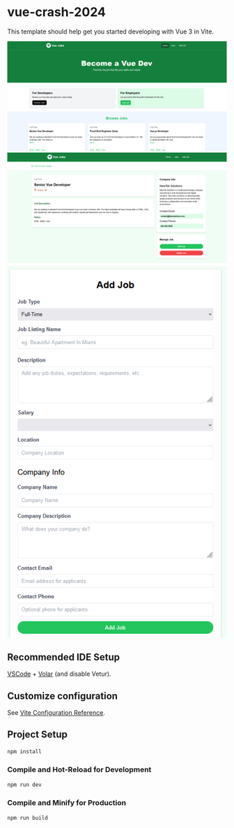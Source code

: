 # vue-crash-2024

This template should help get you started developing with Vue 3 in Vite.

![alt text](https://raw.githubusercontent.com/StanciuMihai/Vue-Jobs/main/src/assets/preview1.PNG)
![alt text](https://raw.githubusercontent.com/StanciuMihai/Vue-Jobs/main/src/assets/preview2.PNG)
![alt text](https://raw.githubusercontent.com/StanciuMihai/Vue-Jobs/main/src/assets/preview3.PNG)


## Recommended IDE Setup

[VSCode](https://code.visualstudio.com/) + [Volar](https://marketplace.visualstudio.com/items?itemName=Vue.volar) (and disable Vetur).

## Customize configuration

See [Vite Configuration Reference](https://vitejs.dev/config/).

## Project Setup

```sh
npm install
```

### Compile and Hot-Reload for Development

```sh
npm run dev
```

### Compile and Minify for Production

```sh
npm run build
```

